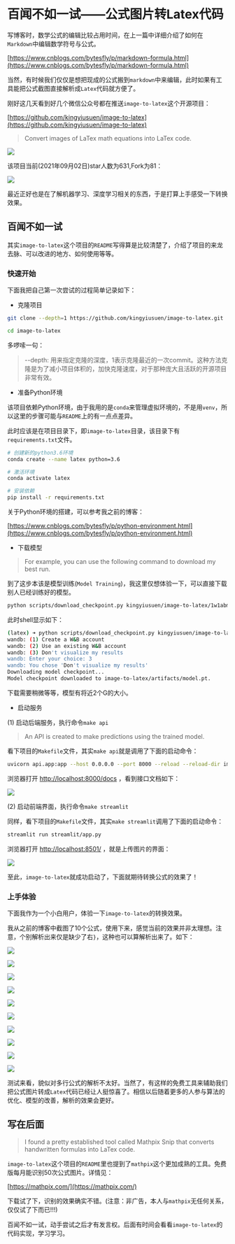 # 百闻不如一试——公式图片转Latex代码

写博客时，数学公式的编辑比较占用时间，在上一篇中详细介绍了如何在`Markdown`中编辑数学符号与公式。

[https://www.cnblogs.com/bytesfly/p/markdown-formula.html](https://www.cnblogs.com/bytesfly/p/markdown-formula.html)



当然，有时候我们仅仅是想把现成的公式搬到`markdown`中来编辑，此时如果有工具能把公式截图直接解析成`Latex`代码就方便了。

刚好这几天看到好几个微信公众号都在推送`image-to-latex`这个开源项目：

[https://github.com/kingyiusuen/image-to-latex](https://github.com/kingyiusuen/image-to-latex)

> Convert images of LaTex math equations into LaTex code.

![](https://blog-static.cnblogs.com/files/blogs/478024/image-to-latex.gif)

该项目当前(2021年09月02日)star人数为631,Fork为81：



![](http://img2020.cnblogs.com/blog/1546632/202109/1546632-20210902110737578-1880654998.png)



最近正好也是在了解机器学习、深度学习相关的东西，于是打算上手感受一下转换效果。

## 百闻不如一试

其实`image-to-latex`这个项目的`README`写得算是比较清楚了，介绍了项目的来龙去脉、可以改进的地方、如何使用等等。

### 快速开始

下面我把自己第一次尝试的过程简单记录如下：

- 克隆项目

```bash
git clone --depth=1 https://github.com/kingyiusuen/image-to-latex.git

cd image-to-latex
```

多啰嗦一句：

> --depth: 用来指定克隆的深度，1表示克隆最近的一次commit。这种方法克隆是为了减小项目体积的，加快克隆速度，对于那种庞大且活跃的开源项目非常有效。



- 准备Python环境

该项目依赖Python环境，由于我用的是`conda`来管理虚拟环境的，不是用`venv`，所以这里的步骤可能与`README`上的有一点点差异。

此时应该是在项目目录下，即`image-to-latex`目录，该目录下有`requirements.txt`文件。

```bash
# 创建新的python3.6环境
conda create --name latex python=3.6

# 激活环境
conda activate latex

# 安装依赖
pip install -r requirements.txt
```

关于Python环境的搭建，可以参考我之前的博客：

[https://www.cnblogs.com/bytesfly/p/python-environment.html](https://www.cnblogs.com/bytesfly/p/python-environment.html)



- 下载模型

> For example, you can use the following command to download my best run.

到了这步本该是模型训练(`Model Training`)，我这里仅想体验一下，可以直接下载别人已经训练好的模型。

```bash
python scripts/download_checkpoint.py kingyiusuen/image-to-latex/1w1abmg1
```

此时shell显示如下：

```bash
(latex) ➜ python scripts/download_checkpoint.py kingyiusuen/image-to-latex/1w1abmg1
wandb: (1) Create a W&B account
wandb: (2) Use an existing W&B account
wandb: (3) Don't visualize my results
wandb: Enter your choice: 3
wandb: You chose 'Don't visualize my results'
Downloading model checkpoint...
Model checkpoint downloaded to image-to-latex/artifacts/model.pt.
```

下载需要稍微等等，模型有将近2个G的大小。



- 启动服务

(1) 启动后端服务，执行命令`make api`

> An API is created to make predictions using the trained model.

看下项目的`Makefile`文件，其实`make api`就是调用了下面的启动命令：

```bash
uvicorn api.app:app --host 0.0.0.0 --port 8000 --reload --reload-dir image-to-latex --reload-dir api
```

浏览器打开 [http://localhost:8000/docs](http://localhost:8000/docs) ，看到接口文档如下：

![](http://img2020.cnblogs.com/blog/1546632/202109/1546632-20210902150321870-34535692.png)

(2) 启动前端界面，执行命令`make streamlit`

同样，看下项目的`Makefile`文件，其实`make streamlit`调用了下面的启动命令：

```bash
streamlit run streamlit/app.py
```

浏览器打开 [http://localhost:8501/](http://localhost:8501/) ，就是上传图片的界面：

![](http://img2020.cnblogs.com/blog/1546632/202109/1546632-20210902151456717-1363789109.png)

至此，`image-to-latex`就成功启动了，下面就期待转换公式的效果了！



### 上手体验



下面我作为一个小白用户，体验一下`image-to-latex`的转换效果。

我从之前的博客中截图了10个公式，使用下来，感觉当前的效果并非太理想。注意，个别解析出来仅是缺少了右`}`，这种也可以算解析出来了。如下：

![](http://img2020.cnblogs.com/blog/1546632/202109/1546632-20210902172537004-1378895487.png)



![](http://img2020.cnblogs.com/blog/1546632/202109/1546632-20210902172721087-391019105.png)



![](http://img2020.cnblogs.com/blog/1546632/202109/1546632-20210902172823193-1612720369.png)

![](http://img2020.cnblogs.com/blog/1546632/202109/1546632-20210902172934022-1095338007.png)

![](http://img2020.cnblogs.com/blog/1546632/202109/1546632-20210902173029972-2139679155.png)

![](http://img2020.cnblogs.com/blog/1546632/202109/1546632-20210902173148438-513141252.png)

![](http://img2020.cnblogs.com/blog/1546632/202109/1546632-20210902173234936-1514057940.png)



![](http://img2020.cnblogs.com/blog/1546632/202109/1546632-20210902173328303-311689009.png)

![](http://img2020.cnblogs.com/blog/1546632/202109/1546632-20210902173448440-1977459115.png)

![](http://img2020.cnblogs.com/blog/1546632/202109/1546632-20210902173612716-251625472.png)

测试来看，貌似对多行公式的解析不太好。当然了，有这样的免费工具来辅助我们把公式图片转成`Latex`代码已经让人挺惊喜了。相信以后随着更多的人参与算法的优化、模型的改善，解析的效果会更好。



## 写在后面

> I found a pretty established tool called Mathpix Snip that converts handwritten formulas into LaTex code.

`image-to-latex`这个项目的`README`里也提到了`mathpix`这个更加成熟的工具。免费版每月能识别50次公式图片。详情见：

[https://mathpix.com/](https://mathpix.com/)

下载试了下，识别的效果确实不错。(注意：非广告，本人与`mathpix`无任何关系，仅仅试了下而已!!!)



百闻不如一试，动手尝试之后才有发言权。后面有时间会看看`image-to-latex`的代码实现，学习学习。
